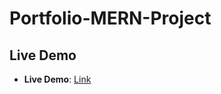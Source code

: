 # Portfolio-MERN-Project
## Live Demo
- **Live Demo**: [Link]( https://portfolio-mern-app-zo8e.onrender.com)  
